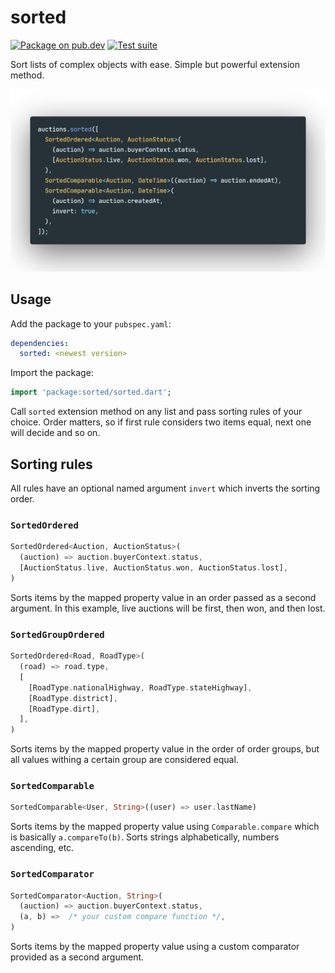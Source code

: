 # sorted

[![Package on pub.dev][pub-badge]][pub-link]
[![Test suite][tests-badge]][tests-link]

Sort lists of complex objects with ease. Simple but powerful extension method.

<div align="center">
    <img src="https://raw.githubusercontent.com/Albert221/sorted/main/assets/code-example.png" alt="Beautiful code example">
</div>

## Usage

Add the package to your `pubspec.yaml`:

```yaml
dependencies:
  sorted: <newest version>
```

Import the package:

```dart
import 'package:sorted/sorted.dart';
```

Call `sorted` extension method on any list and pass sorting rules of your choice. Order matters, so if first rule considers two items equal, next one will decide and so on.

## Sorting rules

All rules have an optional named argument `invert` which inverts the sorting order.

### `SortedOrdered`

```dart
SortedOrdered<Auction, AuctionStatus>(
  (auction) => auction.buyerContext.status,
  [AuctionStatus.live, AuctionStatus.won, AuctionStatus.lost],
)
```

Sorts items by the mapped property value in an order passed as a second argument. In this example, live auctions will be first, then won, and then lost.

### `SortedGroupOrdered`

```dart
SortedOrdered<Road, RoadType>(
  (road) => road.type,
  [
    [RoadType.nationalHighway, RoadType.stateHighway],
    [RoadType.district],
    [RoadType.dirt],
  ],
)
```

Sorts items by the mapped property value in the order of order groups, but all values withing a certain group are considered equal.

### `SortedComparable`

```dart
SortedComparable<User, String>((user) => user.lastName)
```

Sorts items by the mapped property value using `Comparable.compare` which is basically `a.compareTo(b)`. Sorts strings alphabetically, numbers ascending, etc.

### `SortedComparator`

```dart
SortedComparator<Auction, String>(
  (auction) => auction.buyerContext.status,
  (a, b) =>  /* your custom compare function */,
)
```

Sorts items by the mapped property value using a custom comparator provided as a second argument.

[pub-link]: https://pub.dev/packages/sorted
[pub-badge]: https://img.shields.io/pub/v/sorted
[tests-link]: https://github.com/Albert221/sorted/actions?query=workflow%3ATest
[tests-badge]: https://img.shields.io/github/workflow/status/Albert221/sorted/Test
